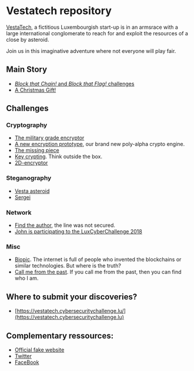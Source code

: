 # Vestatech repository

[VestaTech](https://www.linkedin.com/showcase/vestatech-luxembourg), a fictitious
Luxembourgish start-up is in an armsrace with a large international conglomerate to reach
for and exploit the resources of a close by asteroid.

Join us in this imaginative adventure where not everyone will play fair.


## Main Story
- [_Block that Chain!_ and _Block that Flag!_ challenges](blockchain-5.0-POC/chain)
- [A Christmas Gift!](Christmas%20gift/)


## Challenges

### Cryptography
- [The military grade encryptor](challenges/the-military-grade-encryptor/)
- [A new encryption prototype](challenges/a-new-encryption-prototype/secret), our brand new poly-alpha crypto engine.
- [The missing piece](challenges/the-missing-piece/)
- [Key crypting](challenges/key-crypting/secret). Think outside the box.
- [2D-encryptor](challenges/2D-encryptor/crypto)

### Steganography
- [Vesta asteroid](challenges/Vesta-asteroid/vesta.png)
- [Sergei](challenges/sergei/Sergei.png)

### Network
- [Find the author](challenges/find-the-author/gift.cap), the line was not secured.
- [John is participating to the LuxCyberChallenge 2018](challenges/John_is_participating_to_the_LuxCyberChallenge_2018/Archive_18-12-19_08-26-14.har)

### Misc
- [Biopic](challenges/biopic-challenge/biopic.base64). The internet is full of people who invented the blockchains or similar technologies. But where is the truth? 
- [Call me from the past](challenges/call-me-from-the-past/final.wav). If you call me from the past, then you can find who I am.


## Where to submit your discoveries?

- [https://vestatech.cybersecuritychallenge.lu/](https://vestatech.cybersecuritychallenge.lu)


## Complementary ressources:

- [Official fake website](http://www.vestatech.lu)
- [Twitter](https://twitter.com/VestaTechSpace)
- [FaceBook](https://www.facebook.com/VestaTechLuxembourg/)
